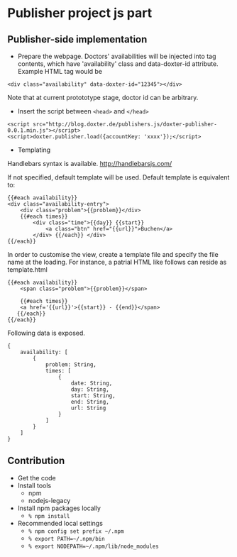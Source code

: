 Publisher project js part
=========================


Publisher-side implementation
-----------------------------

- Prepare the webpage.
Doctors' availabilities will be injected into tag contents, which have 'availability' class and data-doxter-id attribute. Example HTML tag would be

```
<div class="availability" data-doxter-id="12345"></div>
```

Note that at current protototype stage, doctor id can be arbitrary.

- Insert the script between `<head>` and `</head>`

```
<script src="http://blog.doxter.de/publishers.js/doxter-publisher-0.0.1.min.js"></script>
<script>doxter.publisher.load({accountKey: 'xxxx'});</script>
```

- Templating

Handlebars syntax is available. http://handlebarsjs.com/

If not specified, default template will be used. Default template is equivalent to:

    {{#each availability}}
    <div class="availability-entry">
        <div class="problem">{{problem}}</div>
        {{#each times}}
            <div class="time">{{day}} {{start}}
                <a class="btn" href="{{url}}">Buchen</a>
            </div> {{/each}} </div>
    {{/each}}

In order to customise the view, create a template file and specify the file name at the loading. For instance, a patrial HTML like follows can reside as template.html

    {{#each availability}}
        <span class="problem">{{problem}}</span>

        {{#each times}}
        <a href='{{url}}'>{{start}} - {{end}}</span>
       {{/each}}
    {{/each}}

Following data is exposed.

    {
        availability: [
            {
                problem: String,
                times: [
                    {
                        date: String,
                        day: String,
                        start: String,
                        end: String,
                        url: String
                    }
                ]
            }
        ]
    }



Contribution
------------

- Get the code
- Install tools
    - npm
    - nodejs-legacy
- Install npm packages locally
    - `% npm install`
- Recommended local settings
    - `% npm config set prefix ~/.npm`
    - `% export PATH=~/.npm/bin`
    - `% export NODEPATH=~/.npm/lib/node_modules`

